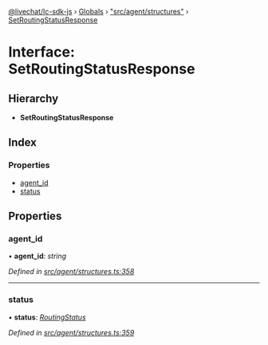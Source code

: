 [@livechat/lc-sdk-js](../README.md) › [Globals](../globals.md) › ["src/agent/structures"](../modules/_src_agent_structures_.md) › [SetRoutingStatusResponse](_src_agent_structures_.setroutingstatusresponse.md)

# Interface: SetRoutingStatusResponse

## Hierarchy

* **SetRoutingStatusResponse**

## Index

### Properties

* [agent_id](_src_agent_structures_.setroutingstatusresponse.md#agent_id)
* [status](_src_agent_structures_.setroutingstatusresponse.md#status)

## Properties

###  agent_id

• **agent_id**: *string*

*Defined in [src/agent/structures.ts:358](https://github.com/livechat/lc-sdk-js/blob/61db942/src/agent/structures.ts#L358)*

___

###  status

• **status**: *[RoutingStatus](../enums/_src_objects_index_.routingstatus.md)*

*Defined in [src/agent/structures.ts:359](https://github.com/livechat/lc-sdk-js/blob/61db942/src/agent/structures.ts#L359)*
